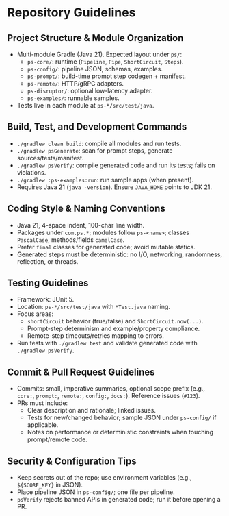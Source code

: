 # Repository Guidelines

## Project Structure & Module Organization
- Multi-module Gradle (Java 21). Expected layout under `ps/`:
  - `ps-core/`: runtime (`Pipeline`, `Pipe`, `ShortCircuit`, `Steps`).
  - `ps-config/`: pipeline JSON, schemas, examples.
  - `ps-prompt/`: build-time prompt step codegen + manifest.
  - `ps-remote/`: HTTP/gRPC adapters.
  - `ps-disruptor/`: optional low-latency adapter.
  - `ps-examples/`: runnable samples.
- Tests live in each module at `ps-*/src/test/java`.

## Build, Test, and Development Commands
- `./gradlew clean build`: compile all modules and run tests.
- `./gradlew psGenerate`: scan for prompt steps, generate sources/tests/manifest.
- `./gradlew psVerify`: compile generated code and run its tests; fails on violations.
- `./gradlew :ps-examples:run`: run sample apps (when present).
- Requires Java 21 (`java -version`). Ensure `JAVA_HOME` points to JDK 21.

## Coding Style & Naming Conventions
- Java 21, 4-space indent, 100-char line width.
- Packages under `com.ps.*`; modules follow `ps-<name>`; classes `PascalCase`, methods/fields `camelCase`.
- Prefer `final` classes for generated code; avoid mutable statics.
- Generated steps must be deterministic: no I/O, networking, randomness, reflection, or threads.

## Testing Guidelines
- Framework: JUnit 5.
- Location: `ps-*/src/test/java` with `*Test.java` naming.
- Focus areas:
  - `shortCircuit` behavior (true/false) and `ShortCircuit.now(...)`.
  - Prompt-step determinism and example/property compliance.
  - Remote-step timeouts/retries mapping to errors.
- Run tests with `./gradlew test` and validate generated code with `./gradlew psVerify`.

## Commit & Pull Request Guidelines
- Commits: small, imperative summaries, optional scope prefix (e.g., `core:`, `prompt:`, `remote:`, `config:`, `docs:`). Reference issues (`#123`).
- PRs must include:
  - Clear description and rationale; linked issues.
  - Tests for new/changed behavior; sample JSON under `ps-config/` if applicable.
  - Notes on performance or deterministic constraints when touching prompt/remote code.

## Security & Configuration Tips
- Keep secrets out of the repo; use environment variables (e.g., `${SCORE_KEY}` in JSON).
- Place pipeline JSON in `ps-config/`; one file per pipeline.
- `psVerify` rejects banned APIs in generated code; run it before opening a PR.

